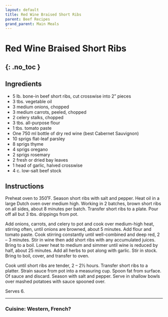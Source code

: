 ```yaml
---
layout: default
title: Red Wine Braised Short Ribs
parent: Beef Recipes
grand_parent: Main Meals
---
```


# Red Wine Braised Short Ribs
{: .no_toc }
---

## Ingredients
<ul>
	<li>5 lb. bone-in beef short ribs, cut crosswise into 2” pieces</li>
	<li>3 tbs. vegetable oil</li>
	<li>3 medium onions, chopped</li>
	<li>3 medium carrots, peeled, chopped</li>
	<li>2 celery stalks, chopped</li>
	<li>3 tbs. all-purpose flour</li>
	<li>1 tbs. tomato paste</li>
	<li>One 750 ml bottle of dry red wine (best Cabernet Sauvignon)</li>
	<li>10 sprigs flat-leaf parsley</li>
	<li>8 sprigs thyme</li>
	<li>4 sprigs oregano</li>
	<li>2 sprigs rosemary</li>
	<li>2 fresh or dried bay leaves</li>
	<li>1 head of garlic, halved crosswise</li>
	<li>4 c. low-salt beef stock</li>
</ul>

## Instructions

Preheat oven to 350˚F. Season short ribs with salt and pepper. Heat oil in a large Dutch oven over medium high. Working in 2 batches, brown short ribs on all sides, about 8 minutes per batch. Transfer short ribs to a plate. Pour off all but 3 tbs. drippings from pot.

Add onions, carrots, and celery to pot and cook over medium-high heat, stirring often, until onions are browned, about 5 minutes. Add flour and tomato paste. Cook stirring constantly until well-combined and deep red, 2 – 3 minutes. Stir in wine then add short ribs with any accumulated juices. Bring to a boil. Lower heat to medium and simmer until wine is reduced by half, about 25 minutes. Add all herbs to pot along with garlic. Stir in stock. Bring to boil, cover, and transfer to oven.

Cook until short ribs are tender, 2 – 2½ hours. Transfer short ribs to a platter. Strain sauce from pot into a measuring cup. Spoon fat from surface. Of sauce and discard. Season with salt and pepper. Serve in shallow bowls over mashed potatoes with sauce spooned over.

Serves 6.

--- 

### Cuisine: Western, French?